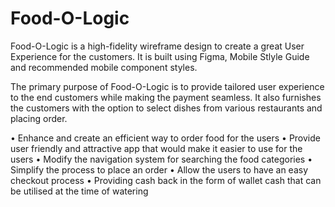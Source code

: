 # Food-O-Logic
Food-O-Logic is a high-fidelity wireframe design to create a great User Experience for the customers. It is built using Figma, Mobile Stlyle Guide and recommended mobile component styles.

The primary purpose of Food-O-Logic is to provide tailored user experience to the end customers while making the payment seamless. It also furnishes the customers with the option to select dishes from various restaurants and placing order. 

•	Enhance and create an efficient way to order food for the users 
•	Provide user friendly and attractive app that would make it easier to use for the users
•	Modify the navigation system for searching the food categories
•	Simplify the process to place an order
•	Allow the users to have an easy checkout process
•	Providing cash back in the form of wallet cash that can be utilised at the time of watering
